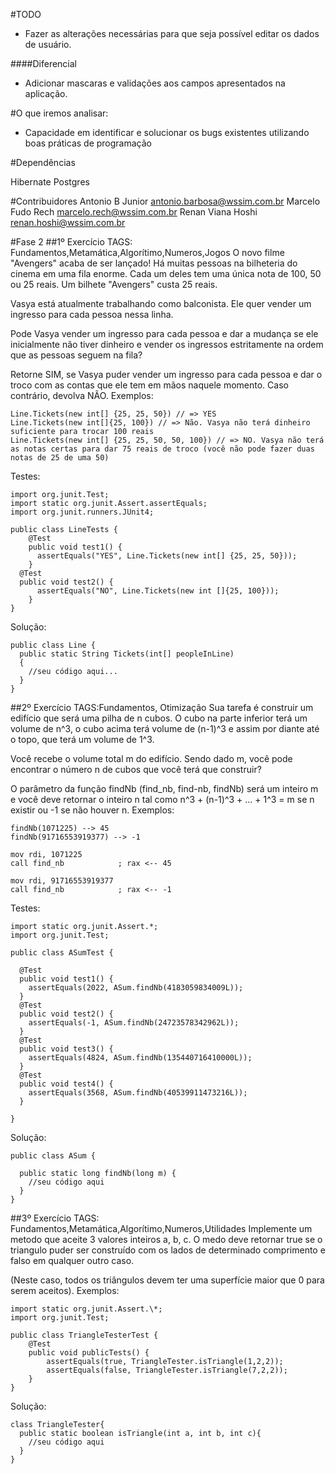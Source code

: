 #TODO

- Fazer as alterações necessárias para que seja possível editar os dados de usuário.

####Diferencial

- Adicionar mascaras e validações aos campos apresentados na aplicação.

#O que iremos analisar:

- Capacidade em identificar e solucionar os bugs existentes utilizando boas práticas de programação

#Dependências

Hibernate
Postgres

#Contribuidores
Antonio B Junior <antonio.barbosa@wssim.com.br>
Marcelo Fudo Rech <marcelo.rech@wssim.com.br>
Renan Viana Hoshi <renan.hoshi@wssim.com.br>

#Fase 2
##1º Exercício
TAGS: Fundamentos,Metamática,Algorítimo,Numeros,Jogos
O novo filme "Avengers" acaba de ser lançado! Há muitas pessoas na bilheteria do cinema em uma fila enorme. Cada um deles tem uma única nota de 100, 50 ou 25 reais. Um bilhete "Avengers" custa 25 reais.

Vasya está atualmente trabalhando como balconista. Ele quer vender um ingresso para cada pessoa nessa linha.

Pode Vasya vender um ingresso para cada pessoa e dar a mudança se ele inicialmente não tiver dinheiro e vender os ingressos estritamente na ordem que as pessoas seguem na fila?

Retorne SIM, se Vasya puder vender um ingresso para cada pessoa e dar o troco com as contas que ele tem em mãos naquele momento. Caso contrário, devolva NÃO.
Exemplos:

    Line.Tickets(new int[] {25, 25, 50}) // => YES
    Line.Tickets(new int[]{25, 100}) // => Não. Vasya não terá dinheiro suficiente para trocar 100 reais
    Line.Tickets(new int[] {25, 25, 50, 50, 100}) // => NO. Vasya não terá as notas certas para dar 75 reais de troco (você não pode fazer duas notas de 25 de uma 50)

Testes:

    import org.junit.Test;
    import static org.junit.Assert.assertEquals;
    import org.junit.runners.JUnit4;

    public class LineTests {
        @Test
        public void test1() {
          assertEquals("YES", Line.Tickets(new int[] {25, 25, 50}));
        }
      @Test
      public void test2() {
          assertEquals("NO", Line.Tickets(new int []{25, 100}));
        }
    }

Solução:

    public class Line {
      public static String Tickets(int[] peopleInLine)
      {
        //seu código aqui...
      }
    }

##2º Exercício
TAGS:Fundamentos, Otimização
Sua tarefa é construir um edifício que será uma pilha de n cubos. O cubo na parte inferior terá um volume de n^3, o cubo acima terá volume de (n-1)^3 e assim por diante até o topo, que terá um volume de 1^3.

Você recebe o volume total m do edifício. Sendo dado m, você pode encontrar o número n de cubos que você terá que construir?

O parâmetro da função findNb (find_nb, find-nb, findNb) será um inteiro m e você deve retornar o inteiro n tal como n^3 + (n-1)^3 + ... + 1^3 = m se n existir ou -1 se não houver n.
Exemplos:

    findNb(1071225) --> 45
    findNb(91716553919377) --> -1

    mov rdi, 1071225
    call find_nb            ; rax <-- 45

    mov rdi, 91716553919377
    call find_nb            ; rax <-- -1

Testes:

    import static org.junit.Assert.*;
    import org.junit.Test;

    public class ASumTest {

      @Test
      public void test1() {
        assertEquals(2022, ASum.findNb(4183059834009L));
      }
      @Test
      public void test2() {
        assertEquals(-1, ASum.findNb(24723578342962L));
      }
      @Test
      public void test3() {
        assertEquals(4824, ASum.findNb(135440716410000L));
      }
      @Test
      public void test4() {
        assertEquals(3568, ASum.findNb(40539911473216L));
      }

    }

Solução:

    public class ASum {

      public static long findNb(long m) {
        //seu código aqui
      }
    }

##3º Exercício
TAGS: Fundamentos,Metamática,Algorítimo,Numeros,Utilidades
Implemente um metodo que aceite 3 valores inteiros a, b, c. O medo deve retornar true se o triangulo puder ser construído com os lados de determinado comprimento e falso em qualquer outro caso.

(Neste caso, todos os triângulos devem ter uma superfície maior que 0 para serem aceitos).
Exemplos:

    import static org.junit.Assert.\*;
    import org.junit.Test;

    public class TriangleTesterTest {
        @Test
        public void publicTests() {
            assertEquals(true, TriangleTester.isTriangle(1,2,2));
            assertEquals(false, TriangleTester.isTriangle(7,2,2));
        }
    }

Solução:

    class TriangleTester{
      public static boolean isTriangle(int a, int b, int c){
        //seu código aqui
      }
    }
